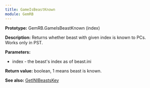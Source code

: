 ```yaml
---
title: GameIsBeastKnown
module: GemRB
---
```


**Prototype:** GemRB.GameIsBeastKnown (index)

**Description:** Returns whether beast with given index is known to PCs. 
Works only in PST.

**Parameters:**
  * index - the beast's index as of beast.ini

**Return value:** boolean, 1 means beast is known.

**See also:** [GetINIBeastsKey](GetINIBeastsKey.md)

